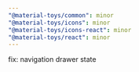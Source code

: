 ```yaml
---
"@material-toys/common": minor
"@material-toys/icons": minor
"@material-toys/icons-react": minor
"@material-toys/react": minor
---
```


fix: navigation drawer state
